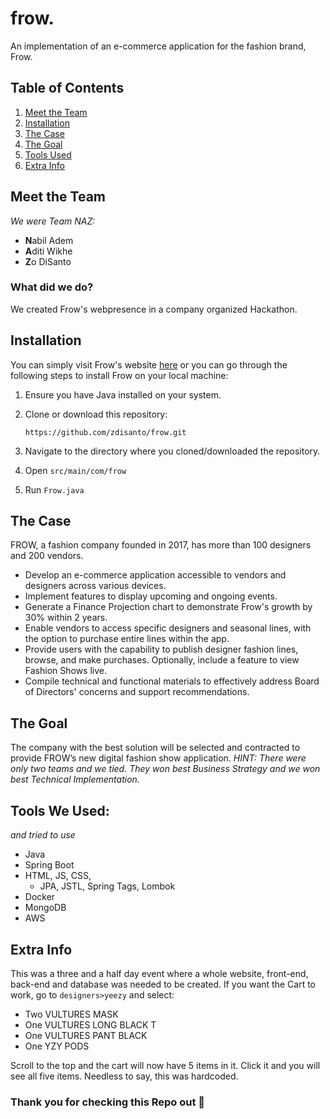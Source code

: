 # frow.
An implementation of an e-commerce application for the fashion brand, Frow.

## Table of Contents
1. [Meet the Team](#meet-the-team)
2. [Installation](#installation)
3. [The Case](#the-case)
4. [The Goal](#the-goal)
5. [Tools Used](#tools-we-used)
6. [Extra Info](#extra-info)

## Meet the Team
<i>We were Team NAZ:</i>
- <b>N</b>abil Adem
- <b>A</b>diti Wikhe
- <b>Z</b>o DiSanto

### What did we do? 
We created Frow's webpresence in a company organized Hackathon.

## Installation
You can simply visit Frow's website [here](https://zdisanto.github.io/frow/index/index.html) or you can go through the following steps to install Frow on your local machine:
1. Ensure you have Java installed on your system.
2. Clone or download this repository:
   
    ```https://github.com/zdisanto/frow.git```

4. Navigate to the directory where you cloned/downloaded the repository.
5. Open ```src/main/com/frow```
6. Run ```Frow.java```

## The Case
FROW, a fashion company founded in 2017, has more than 100 designers and 200 
vendors. 
- Develop an e-commerce application accessible to vendors and designers across various devices.
- Implement features to display upcoming and ongoing events.
- Generate a Finance Projection chart to demonstrate Frow's growth by 30% within 2 years.
- Enable vendors to access specific designers and seasonal lines, with the option to purchase entire lines within the app.
- Provide users with the capability to publish designer fashion lines, browse, and make purchases. Optionally, include a feature to view Fashion Shows live.
- Compile technical and functional materials to effectively address Board of Directors' concerns and support recommendations.
  
## The Goal
The company with the best solution will be selected and contracted to provide FROW’s new digital fashion show application.
<i>HINT: There were only two teams and we tied. They won best Business Strategy and we won best Technical Implementation.</i>

## Tools We Used:
<i>and tried to use</i>
- Java
- Spring Boot
- HTML, JS, CSS,
  - JPA, JSTL, Spring Tags, Lombok
- Docker
- MongoDB
- AWS
  
## Extra Info
This was a three and a half day event where a whole website, front-end, back-end and database was needed to be created. If you want the Cart to work, go to ```designers>yeezy``` and select:
- Two VULTURES MASK
- One VULTURES LONG BLACK T
- One VULTURES PANT BLACK
- One YZY PODS
  
Scroll to the top and the cart will now have 5 items in it. Click it and you will see all five items. Needless to say, this was hardcoded.

### Thank you for checking this Repo out 👋
